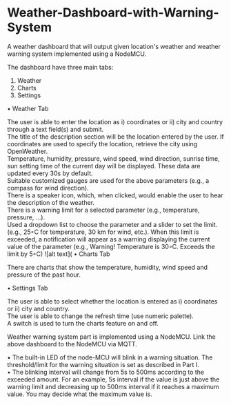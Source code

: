 # Weather-Dashboard-with-Warning-System
A weather dashboard that will output given location's weather and weather warning system implemented using a NodeMCU.<br/>

The dashboard have three main tabs:
1. Weather
2. Charts
3. Settings

• Weather Tab<br/>

The user is able to enter the location as i) coordinates or ii) city and country through
a text field(s) and submit.<br/>
The title of the description section will be the location entered by the user. If coordinates
are used to specify the location, retrieve the city using OpenWeather.<br/>
Temperature, humidity, pressure, wind speed, wind direction, sunrise time, sun setting
time of the current day will be displayed. These data are updated every 30s by default.<br/>
Suitable customized gauges are used for the above parameters (e.g., a compass for wind direction).<br/>
There is a speaker icon, which, when clicked, would enable the user to hear the
description of the weather.<br/>
There is a warning limit for a selected parameter (e.g., temperature, pressure, ...).<br/>
Used a dropdown list to choose the parameter and a slider to set the limit. (e.g., 25◦C for
temperature, 30 km for wind, etc.). When this limit is exceeded, a notification will appear
as a warning displaying the current value of the parameter (e.g., Warning! Temperature is
30◦C. Exceeds the limit by 5◦C)
![alt text](
• Charts Tab<br/>

 There are charts that show the temperature, humidity, wind speed and pressure of the past hour.<br/>

• Settings Tab<br/>

The user is able to select whether the location is entered as i) coordinates or ii) city
and country.<br/>
The user is able to change the refresh time (use numeric palette).<br/>
A switch is used to turn the charts feature on and off.<br/>


Weather warning system part is implemented using a NodeMCU. Link the above dashboard to the NodeMCU via MQTT. 

• The built-in LED of the node-MCU will blink in a warning situation. The threshold/limit for the
warning situation is set as described in Part I.<br/>
• The blinking interval will change from 5s to 500ms according to the exceeded amount. For an example,
5s interval if the value is just above the warning limit and decreasing up to 500ms interval if it
reaches a maximum value. You may decide what the maximum value is.<br/>
